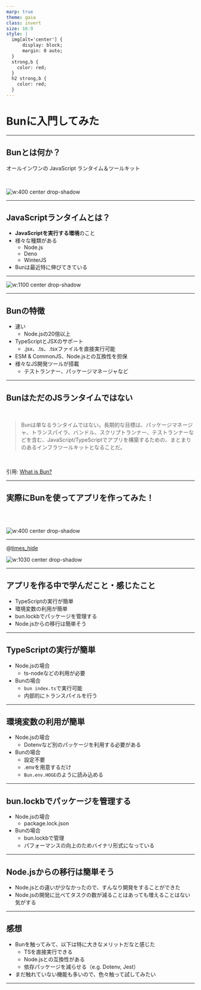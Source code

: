 ```yaml
---
marp: true
theme: gaia
class: invert
size: 16:9
style: |
  img[alt='center'] {
      display: block;
      margin: 0 auto;
  }
  strong,b {
    color: red;
  }
  h2 strong,b {
    color: red;
  }
---
```


<!--
_class:
  - lead
  - invert
_footer: ""
-->

# Bunに入門してみた

---

## Bunとは何か？ 

オールインワンの JavaScript ランタイム＆ツールキット

<br>

![w:400 center drop-shadow](bun.png)

---

## JavaScriptランタイムとは？

- **JavaScriptを実行する環境**のこと
- 様々な種類がある
  - Node.js
  - Deno
  - WinterJS  
- Bunは最近特に伸びてきている

---

![w:1100 center drop-shadow](bun-trend.png)

---

## Bunの特徴

- 速い
  - Node.jsの20倍以上
- TypeScriptとJSXのサポート
  - .jsx、.ts、.tsxファイルを直接実行可能
- ESM & CommonJS、Node.jsとの互換性を担保
- 様々なJS開発ツールが搭載
  - テストランナー、パッケージマネージャなど

---

## BunはただのJSランタイムではない

<br>

>Bunは単なるランタイムではない。長期的な目標は、パッケージマネージャ、トランスパイラ、バンドル、スクリプトランナー、テストランナーなどを含む、JavaScript/TypeScriptでアプリを構築するための、まとまりのあるインフラツールキットとなることだ。

<br>

引用: [What is Bun?](https://bun.sh/docs#design-goals)

---

## 実際にBunを使ってアプリを作ってみた！

<br>
<br>

![w:400 center drop-shadow](draw.png)

---

@[times_hide](https://aa-jp.slack.com/archives/C011TPLB2E9)

![w:1030 center drop-shadow](tec.png)

---

## アプリを作る中で学んだこと・感じたこと

- TypeScriptの実行が簡単
- 環境変数の利用が簡単
- bun.lockbでパッケージを管理する
- Node.jsからの移行は簡単そう

---

## TypeScriptの実行が簡単

- Node.jsの場合
  - ts-nodeなどの利用が必要
- Bunの場合
  - `bun index.ts`で実行可能
  - 内部的にトランスパイルを行う

---

## 環境変数の利用が簡単

- Node.jsの場合
  - Dotenvなど別のパッケージを利用する必要がある
- Bunの場合
  - 設定不要
  - .envを用意するだけ
  - `Bun.env.HOGE`のように読み込める

---

## bun.lockbでパッケージを管理する

- Node.jsの場合
  - package.lock.json
- Bunの場合
  - bun.lockbで管理
  - パフォーマンスの向上のためバイナリ形式になっている

---

## Node.jsからの移行は簡単そう

- Node.jsとの違いが少なかったので、すんなり開発をすることができた
- Node.jsの開発に比べてタスクの数が減ることはあっても増えることはない気がする

---

## 感想

- Bunを触ってみて、以下は特に大きなメリットだなと感じた
  - TSを直接実行できる
  - Node.jsとの互換性がある
  - 依存パッケージを減らせる（e.g. Dotenv, Jest）
- まだ触れていない機能も多いので、色々触って試してみたい

---

<!--
backgroundColor: black
footer: ""
-->
